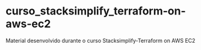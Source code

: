 # curso_stacksimplify_terraform-on-aws-ec2
Material desenvolvido durante o curso Stacksimplify-Terraform on AWS EC2
